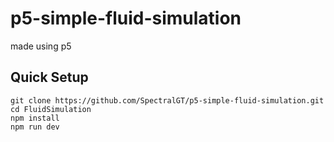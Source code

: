 # p5-simple-fluid-simulation

made using p5

## Quick Setup

```
git clone https://github.com/SpectralGT/p5-simple-fluid-simulation.git
cd FluidSimulation
npm install
npm run dev
```
